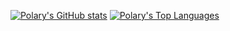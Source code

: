 [![Polary's GitHub stats](https://github-readme-stats.vercel.app/api?username=polaryy&show_icons=true&theme=tokyonight)](https://github.com/polaryy)
[![Polary's Top Languages](https://github-readme-stats.vercel.app/api/top-langs/?username=polaryy&layout=compact&theme=tokyonight)](https://github.com/polaryy)
